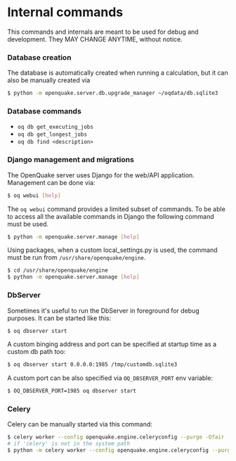 # Internal commands

This commands and internals are meant to be used for debug and development. They MAY CHANGE ANYTIME, without notice.

### Database creation

The database is automatically created when running a calculation, but it can also be manually created via

```bash
$ python -m openquake.server.db.upgrade_manager ~/oqdata/db.sqlite3
```

### Database commands

- `oq db get_executing_jobs`
- `oq db get_longest_jobs`
- `oq db find <description>`

### Django management and migrations

The OpenQuake server uses Django for the web/API application. Management can be done via:

```bash
$ oq webui [help]
```
The `oq webui` command provides a limited subset of commands. To be able to access all the available commands in Django the following command must be used.

```bash
$ python -m openquake.server.manage [help]
```

Using packages, when a custom local_settings.py is used, the command must be run from `/usr/share/openquake/engine`.

```bash
$ cd /usr/share/openquake/engine
$ python -m openquake.server.manage [help]
```

### DbServer

Sometimes it's useful to run the DbServer in foreground for debug purposes. It can be started like this:

```bash
$ oq dbserver start
```

A custom binging address and port can be specified at startup time as a custom db path too:

```bash
$ oq dbserver start 0.0.0.0:1985 /tmp/customdb.sqlite3
```

A custom port can be also specified via `OQ_DBSERVER_PORT` env variable:

```bash
$ OQ_DBSERVER_PORT=1985 oq dbserver start
```

### Celery

Celery can be manually started via this command:

```bash
$ celery worker --config openquake.engine.celeryconfig --purge -Ofair
# if 'celery' is not in the system path 
$ python -m celery worker --config openquake.engine.celeryconfig --purge -Ofair
```
